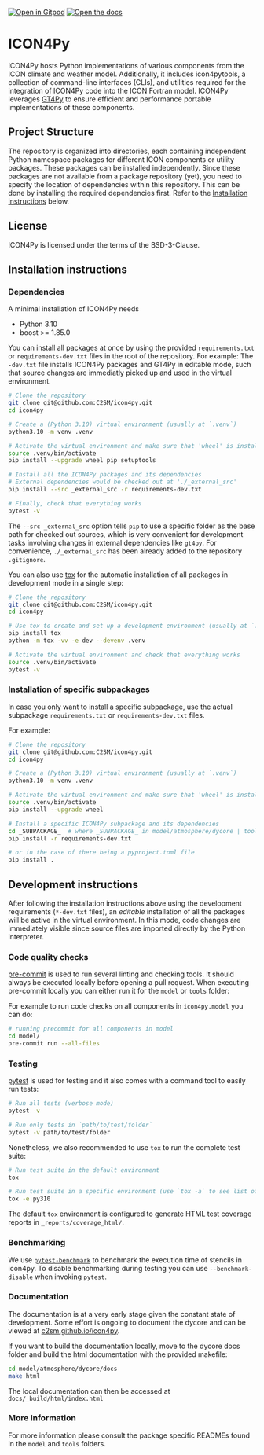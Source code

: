 [![Open in Gitpod](https://img.shields.io/badge/Gitpod-ready--to--code-908a85?logo=gitpod)](https://gitpod.io/#https://github.com/C2SM/icon4py)
[![Open the docs](https://readthedocs.org/projects/docs/badge/?version=latest)](https://c2sm.github.io/icon4py)

# ICON4Py

ICON4Py hosts Python implementations of various components from the ICON climate and weather model. Additionally, it includes icon4pytools, a collection of command-line interfaces (CLIs), and utilities required for the integration of ICON4Py code into the ICON Fortran model. ICON4Py leverages [GT4Py](https://github.com/GridTools/gt4py) to ensure efficient and performance portable implementations of these components.

## Project Structure

The repository is organized into directories, each containing independent Python namespace packages for different ICON components or utility packages. These packages can be installed independently. Since these packages are not available from a package repository (yet), you need to specify the location of dependencies within this repository. This can be done by installing the required dependencies first. Refer to the [Installation instructions](#installation-instructions) below.

## License

ICON4Py is licensed under the terms of the BSD-3-Clause.

## Installation instructions
### Dependencies
A minimal installation of ICON4Py needs 
- Python 3.10
- boost >= 1.85.0

You can install all packages at once by using the provided `requirements.txt` or `requirements-dev.txt` files in the root of the repository. For example:
The `-dev.txt` file installs ICON4Py packages and GT4Py in editable mode, such that source changes are immediatly picked up and used in the virtual environment. 
```bash
# Clone the repository
git clone git@github.com:C2SM/icon4py.git
cd icon4py

# Create a (Python 3.10) virtual environment (usually at `.venv`)
python3.10 -m venv .venv

# Activate the virtual environment and make sure that 'wheel' is installed
source .venv/bin/activate
pip install --upgrade wheel pip setuptools

# Install all the ICON4Py packages and its dependencies
# External dependencies would be checked out at './_external_src'
pip install --src _external_src -r requirements-dev.txt

# Finally, check that everything works
pytest -v
```

The `--src _external_src` option tells `pip` to use a specific folder as the base path for checked out sources, which is very convenient for development tasks involving changes in external dependencies like `gt4py`. For convenience, `./_external_src` has been already added to the repository `.gitignore`.

You can also use [tox](https://tox.wiki/en/latest/) for the automatic installation of all packages in development mode in a single step:


```bash
# Clone the repository
git clone git@github.com:C2SM/icon4py.git
cd icon4py

# Use tox to create and set up a development environment (usually at `.venv`) in verbose mode
pip install tox
python -m tox -vv -e dev --devenv .venv

# Activate the virtual environment and check that everything works
source .venv/bin/activate
pytest -v
```



### Installation of specific subpackages

In case you only want to install a specific subpackage, use the actual subpackage `requirements.txt` or `requirements-dev.txt` files.

For example:

```bash
# Clone the repository
git clone git@github.com:C2SM/icon4py.git
cd icon4py

# Create a (Python 3.10) virtual environment (usually at `.venv`)
python3.10 -m venv .venv

# Activate the virtual environment and make sure that 'wheel' is installed
source .venv/bin/activate
pip install --upgrade wheel

# Install a specific ICON4Py subpackage and its dependencies
cd _SUBPACKAGE_  # where _SUBPACKAGE_ in model/atmosphere/dycore | tools | ...
pip install -r requirements-dev.txt

# or in the case of there being a pyproject.toml file
pip install .
```

## Development instructions

After following the installation instructions above using the development requirements (`*-dev.txt` files), an _editable_ installation of all the packages will be active in the virtual environment. In this mode, code changes are immediately visible since source files are imported directly by the Python interpreter.

### Code quality checks

[pre-commit](https://pre-commit.com/) is used to run several linting and checking tools. It should always be executed locally before opening a pull request. When executing pre-commit locally you can either run it for the `model` or `tools` folder:

For example to run code checks on all components in `icon4py.model` you can do:

```bash
# running precommit for all components in model
cd model/
pre-commit run --all-files
```

### Testing

[pytest](https://pytest.org/) is used for testing and it also comes with a command tool to easily run tests:

```bash
# Run all tests (verbose mode)
pytest -v

# Run only tests in `path/to/test/folder`
pytest -v path/to/test/folder
```

Nonetheless, we also recommended to use `tox` to run the complete test suite:

```bash
# Run test suite in the default environment
tox

# Run test suite in a specific environment (use `tox -a` to see list of envs)
tox -e py310
```

The default `tox` environment is configured to generate HTML test coverage reports in `_reports/coverage_html/`.

### Benchmarking

We use [`pytest-benchmark`](https://pytest-benchmark.readthedocs.io/en/latest/) to benchmark the execution time of stencils in icon4py. To disable benchmarking during testing you can use `--benchmark-disable` when invoking `pytest`.

### Documentation

The documentation is at a very early stage given the constant state of development.
Some effort is ongoing to document the dycore and can be viewed at [c2sm.github.io/icon4py](https://c2sm.github.io/icon4py).

If you want to build the documentation locally, move to the dycore docs folder and build the html documentation with the provided makefile:

```bash
cd model/atmosphere/dycore/docs
make html
```

The local documentation can then be accessed at `docs/_build/html/index.html`

### More Information

For more information please consult the package specific READMEs found in the `model` and `tools` folders.
